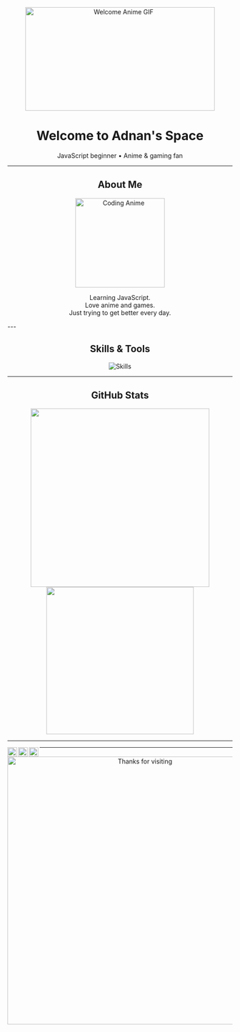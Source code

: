 <p align="center">
  <img src="https://media1.tenor.com/m/CBxyvlf0CMoAAAAC/welcome-anime.gif" width="424" height="232" alt="Welcome Anime GIF" />
</p>

<h1 align="center">Welcome to Adnan's Space</h1>
<p align="center">
  JavaScript beginner • Anime & gaming fan
</p>

---

<h2 align="center">About Me</h2>
<p align="center">
  <img src="https://media.tenor.com/1vkLQoel5hQAAAAd/coding-anime.gif" width="200" alt="Coding Anime" />
</p>
<p align="center">
  Learning JavaScript.<br>
  Love anime and games.<br>
  Just trying to get better every day.
</p>
---

<h2 align="center">Skills & Tools</h2>
<p align="center">
  <img src="https://skillicons.dev/icons?i=html,css,js,git,vscode" alt="Skills" />
</p>

---

<h2 align="center">GitHub Stats</h2>
<p align="center">
  <img src="https://github-readme-stats.vercel.app/api?username=Adnan&show_icons=true&hide_border=true&theme=transparent" width="400" />
<img src="https://github-readme-stats.vercel.app/api/top-langs/?username=Adnan&layout=compact&hide_border=true&theme=transparent" width="330" />

</p>

---

<p align="center">
  <a href="https://discord.com/users/1282594919499829248" target="_blank">
    <img align="left" src="https://raw.githubusercontent.com/simple-icons/simple-icons/develop/icons/discord.svg" alt="Discord" width="21px" />
  </a>
  <a href="https://www.instagram.com/adnanhasan.jp/" target="_blank">
    <img align="left" src="https://raw.githubusercontent.com/simple-icons/simple-icons/develop/icons/instagram.svg" alt="Instagram" width="21px" />
  </a>
  <a href="https://www.facebook.com/adnan.965901" target="_blank">
    <img align="left" src="https://raw.githubusercontent.com/simple-icons/simple-icons/develop/icons/facebook.svg" alt="Facebook" width="21px" />
  </a>
</p>



---

<p align="center">
  <img src="https://i.imgur.com/8kqN8jY.gif" width="600" alt="Thanks for visiting" />
</p>
